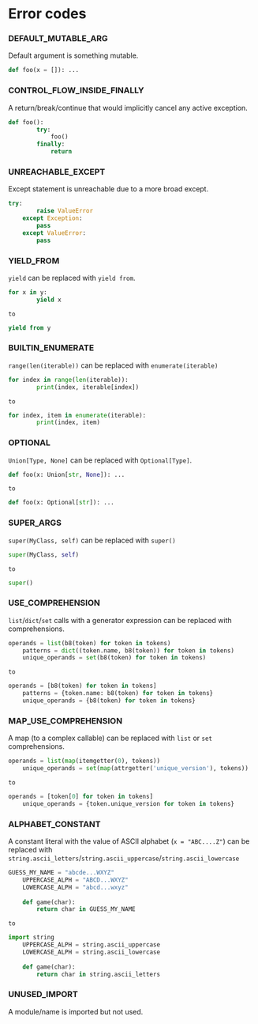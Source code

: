 # Error codes

### DEFAULT_MUTABLE_ARG
Default argument is something mutable.

```py
def foo(x = []): ...
```
    
### CONTROL_FLOW_INSIDE_FINALLY
A return/break/continue that would implicitly cancel any active exception.

```py
def foo():
        try:
            foo()
        finally:
            return
```
    
### UNREACHABLE_EXCEPT
Except statement is unreachable due to a more broad except.

```py
try:
        raise ValueError
    except Exception:
        pass
    except ValueError:
        pass
```
    
### YIELD_FROM
`yield` can be replaced with `yield from`.

```py
for x in y:
        yield x
```
    to
```py
yield from y
```
    
### BUILTIN_ENUMERATE
`range(len(iterable))` can be replaced with `enumerate(iterable)`

```py
for index in range(len(iterable)):
        print(index, iterable[index])
```
    to
```py
for index, item in enumerate(iterable):
        print(index, item)
```
    
### OPTIONAL
`Union[Type, None]` can be replaced with `Optional[Type]`.

```py
def foo(x: Union[str, None]): ...
```
    to
```py
def foo(x: Optional[str]): ...
```
    
### SUPER_ARGS
`super(MyClass, self)` can be replaced with `super()`

```py
super(MyClass, self)
```
    to
```py
super()
```
    
### USE_COMPREHENSION
`list`/`dict`/`set` calls with a generator expression
    can be replaced with comprehensions.
    
```py
operands = list(b8(token) for token in tokens)
    patterns = dict((token.name, b8(token)) for token in tokens)
    unique_operands = set(b8(token) for token in tokens)
```
    to
```py
operands = [b8(token) for token in tokens]
    patterns = {token.name: b8(token) for token in tokens}
    unique_operands = {b8(token) for token in tokens}
```
    
### MAP_USE_COMPREHENSION
A map (to a complex callable) can be replaced with 
    `list` or `set` comprehensions.
    
```py
operands = list(map(itemgetter(0), tokens))
    unique_operands = set(map(attrgetter('unique_version'), tokens))
```
    to
```py
operands = [token[0] for token in tokens]
    unique_operands = {token.unique_version for token in tokens}
```
    
### ALPHABET_CONSTANT
A constant literal with the value of ASCII alphabet (`x = "ABC....Z"`) can be replaced 
    with `string.ascii_letters`/`string.ascii_uppercase`/`string.ascii_lowercase`
    
```py
GUESS_MY_NAME = "abcde...WXYZ"
    UPPERCASE_ALPH = "ABCD...WXYZ"
    LOWERCASE_ALPH = "abcd...wxyz"
    
    def game(char):
        return char in GUESS_MY_NAME
```
    to
```py
import string
    UPPERCASE_ALPH = string.ascii_uppercase
    LOWERCASE_ALPH = string.ascii_lowercase
    
    def game(char):
        return char in string.ascii_letters
```
    
### UNUSED_IMPORT
A module/name is imported but not used.
